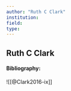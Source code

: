 ```yaml
---
author: "Ruth C Clark"
institution:
field:
type:
---
```


## Ruth C Clark
#### Bibliography:

![[@Clark2016-ix]]
